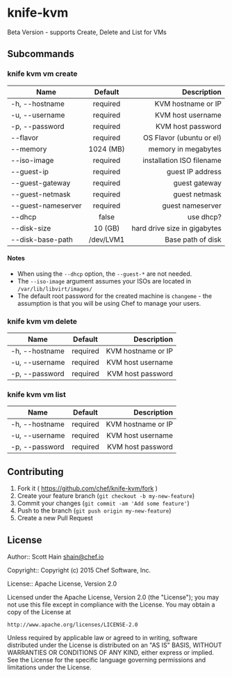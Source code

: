 # knife-kvm

Beta Version - supports Create, Delete and List for VMs

## Subcommands

### knife kvm vm create
| Name                    | Default     | Description                  |
| ------------------------|:-----------:| ----------------------------:|
| -h, --hostname          | required    | KVM hostname or IP           |
| -u, --username          | required    | KVM host username            |
| -p, --password          | required    | KVM host password            |
| --flavor                | required    | OS Flavor (ubuntu or el)     |
| --memory                | 1024 (MB)   | memory in megabytes          |
| --iso-image             | required    | installation ISO filename    |
| --guest-ip              | required    | guest IP address             |
| --guest-gateway         | required    | guest gateway                |
| --guest-netmask         | required    | guest netmask                |
| --guest-nameserver      | required    | guest nameserver             |
| --dhcp                  | false       | use dhcp?                    |
| --disk-size             | 10 (GB)     | hard drive size in gigabytes |
| --disk-base-path        | /dev/LVM1   | Base path of disk            |

#### Notes
- When using the `--dhcp` option, the `--guest-*` are not needed.
- The `--iso-image` argument assumes your ISOs are located in `/var/lib/libvirt/images/`
- The default root password for the created machine is `changeme` - the assumption is that you will be using Chef to manage your users.

### knife kvm vm delete
| Name               | Default   | Description                  |
| ------------------ |:---------:| ----------------------------:|
| -h, --hostname     | required  | KVM hostname or IP           |
| -u, --username     | required  | KVM host username            |
| -p, --password     | required  | KVM host password            |

### knife kvm vm list
| Name               | Default   | Description                  |
| ------------------ |:---------:| ----------------------------:|
| -h, --hostname     | required  | KVM hostname or IP           |
| -u, --username     | required  | KVM host username            |
| -p, --password     | required  | KVM host password            |

## Contributing

1. Fork it ( https://github.com/chef/knife-kvm/fork )
2. Create your feature branch (`git checkout -b my-new-feature`)
3. Commit your changes (`git commit -am 'Add some feature'`)
4. Push to the branch (`git push origin my-new-feature`)
5. Create a new Pull Request

## License
Author:: Scott Hain <shain@chef.io>

Copyright:: Copyright (c) 2015 Chef Software, Inc.

License:: Apache License, Version 2.0

Licensed under the Apache License, Version 2.0 (the "License"); you may not use
this file except in compliance with the License. You may obtain a copy of the License at

```
http://www.apache.org/licenses/LICENSE-2.0
```

Unless required by applicable law or agreed to in writing, software distributed under the
License is distributed on an "AS IS" BASIS, WITHOUT WARRANTIES OR CONDITIONS OF ANY KIND,
either express or implied. See the License for the specific language governing permissions
and limitations under the License.
